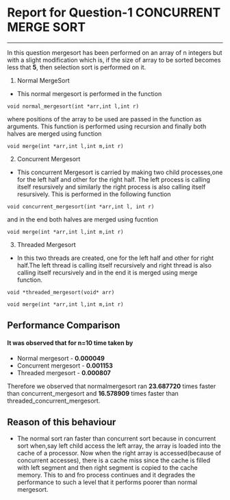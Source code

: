 # Report for Question-1  CONCURRENT MERGE SORT
---
In this question mergesort has been performed on an array of n integers but with a slight modification which is, if the size of array to be sorted becomes less that **5**, then selection sort is performed on it.

1. Normal MergeSort
* This normal mergesort is performed in the function 
``` 
void normal_mergesort(int *arr,int l,int r) 
```
where positions of the array to be used are passed in the function as arguments. This function is performed using recursion and finally both halves are merged using function
```
void merge(int *arr,int l,int m,int r)
```

2. Concurrent Mergesort
* This concurrent Mergesort is carried by making two child processes,one for the left half and other for the right half. The left process is calling itself resursively and similarly the right process is also calling itself resursively.
This is performed in the following function
```
void concurrent_mergesort(int *arr,int l, int r) 
```
and in the end both halves are merged using fucntion
```
void merge(int *arr,int l,int m,int r)
```

3. Threaded Mergesort
* In this two threads are created, one for the left half and other for right half.The left thread is calling itself recursively and right thread is also calling itself recursively and in the end it is merged using merge function.
``` 
void *threaded_mergesort(void* arr) 
```
``` 
void merge(int *arr,int l,int m,int r) 
```

## Performance Comparison
#### It was observed that for n=10 time taken by
- Normal mergesort - **0.000049**
- Concurrent mergesort - **0.001153**
- Threaded mergesort - **0.000807**

Therefore we observed that normalmergesort ran **23.687720** times faster than concurrent_mergesort and **16.578909** times faster than threaded_concurrent_mergesort.

## Reason of this behaviour
- The normal sort ran faster than concurrent sort because in concurrent sort when,say left child access the left array, the array is loaded into the cache of a processor. Now when the right array is accessed(because of concurrent accesses), there is a cache miss since the cache is filled with left segment and then right segment is copied to the cache memory. This to and fro process continues and it degrades the performance to such a level that it performs poorer than normal mergesort.